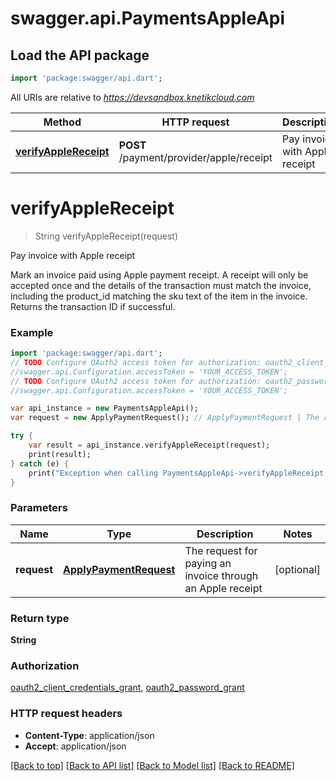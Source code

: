 # swagger.api.PaymentsAppleApi

## Load the API package
```dart
import 'package:swagger/api.dart';
```

All URIs are relative to *https://devsandbox.knetikcloud.com*

Method | HTTP request | Description
------------- | ------------- | -------------
[**verifyAppleReceipt**](PaymentsAppleApi.md#verifyAppleReceipt) | **POST** /payment/provider/apple/receipt | Pay invoice with Apple receipt


# **verifyAppleReceipt**
> String verifyAppleReceipt(request)

Pay invoice with Apple receipt

Mark an invoice paid using Apple payment receipt. A receipt will only be accepted once and the details of the transaction must match the invoice, including the product_id matching the sku text of the item in the invoice. Returns the transaction ID if successful.

### Example 
```dart
import 'package:swagger/api.dart';
// TODO Configure OAuth2 access token for authorization: oauth2_client_credentials_grant
//swagger.api.Configuration.accessToken = 'YOUR_ACCESS_TOKEN';
// TODO Configure OAuth2 access token for authorization: oauth2_password_grant
//swagger.api.Configuration.accessToken = 'YOUR_ACCESS_TOKEN';

var api_instance = new PaymentsAppleApi();
var request = new ApplyPaymentRequest(); // ApplyPaymentRequest | The request for paying an invoice through an Apple receipt

try { 
    var result = api_instance.verifyAppleReceipt(request);
    print(result);
} catch (e) {
    print("Exception when calling PaymentsAppleApi->verifyAppleReceipt: $e\n");
}
```

### Parameters

Name | Type | Description  | Notes
------------- | ------------- | ------------- | -------------
 **request** | [**ApplyPaymentRequest**](ApplyPaymentRequest.md)| The request for paying an invoice through an Apple receipt | [optional] 

### Return type

**String**

### Authorization

[oauth2_client_credentials_grant](../README.md#oauth2_client_credentials_grant), [oauth2_password_grant](../README.md#oauth2_password_grant)

### HTTP request headers

 - **Content-Type**: application/json
 - **Accept**: application/json

[[Back to top]](#) [[Back to API list]](../README.md#documentation-for-api-endpoints) [[Back to Model list]](../README.md#documentation-for-models) [[Back to README]](../README.md)


